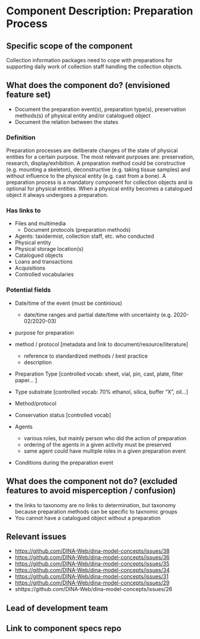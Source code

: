 Component Description: Preparation Process
=======================

## Specific scope of the component
Collection information packages need to cope with preparations for supporting daily work of collection staff handling the collection objects.

## What does the component do? (envisioned feature set)
* Document the preparation event(s), preparation type(s), preservation methods(s) of physical entity and/or catalogued object
* Document the relation between the states

### Definition

Preparation processes are deliberate changes of the state of physical entities for a certain purpose. The most relevant purposes are: preservation, research, display/exhibition.
A preparation method could be constructive (e.g. mounting a skeleton), deconstructive (e.g. taking tissue samples) and without influence to the physical entity (e.g. cast from a bone).
A preparation process is a mandatory component for collection objects and is optional for physical entities. When a physical entity becomes a catalogued object it always undergoes a preparation.

### Has links to
* Files and multimedia
  * Document protocols (preparation methods) 
* Agents: taxidermist, collection staff, etc. who conducted 
* Physical entity
* Physical storage location(s)
* Catalogued objects
* Loans and transactions
* Acquisitions
* Controlled vocabularies


### Potential fields
* Date/time of the event (must be continious)
  * date/time ranges and partial date/time with uncertainty (e.g. 2020-02/2020-03)
* purpose for preparation
* method / protocol [metadata and link to document/resource/literature]
  * reference to standardized methods / best practice
  * description
* Preparation Type [controlled vocab: sheet, vial, pin, cast, plate, filter paper... ]
* Type substrate [controlled vocab: 70% ethanol, silica, buffer “X”, oil…]
* Method/protocol 
* Conservation status [controlled vocab]

* Agents
  * various roles, but mainly person who did the action of preparation
  * ordering of the agents in a given activity must be preserved
  * same agent could have multiple roles in a given preparation event
* Conditions during the preparation event 

## What does the component __not__ do? (excluded features to avoid misperception / confusion)
* the links to taxonomy are no links to determination, but taxonomy because preparation methods can be specific to taxnomic groups
* You cannot have a catalogued object without a preparation

## Relevant issues
* https://github.com/DINA-Web/dina-model-concepts/issues/38
* https://github.com/DINA-Web/dina-model-concepts/issues/36
* https://github.com/DINA-Web/dina-model-concepts/issues/35
* https://github.com/DINA-Web/dina-model-concepts/issues/34
* https://github.com/DINA-Web/dina-model-concepts/issues/31
* https://github.com/DINA-Web/dina-model-concepts/issues/29
* shttps://github.com/DINA-Web/dina-model-concepts/issues/26


## Lead of development team


## Link to component specs repo
